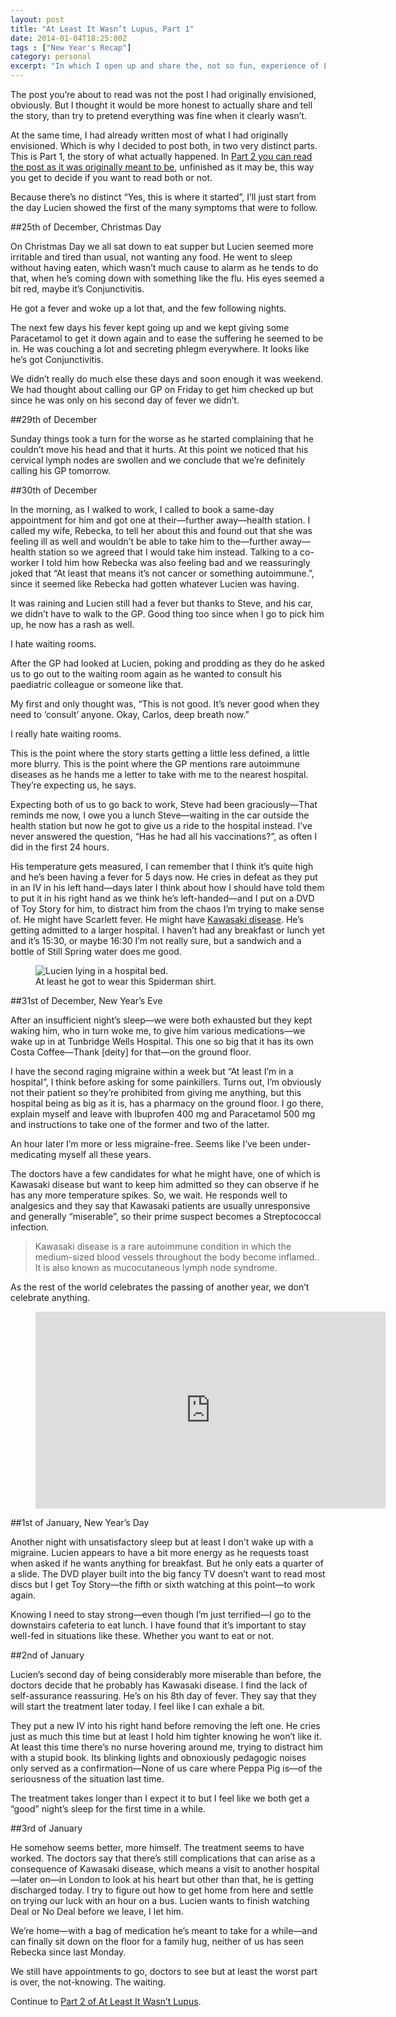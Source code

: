 ```yaml
---
layout: post
title: "At Least It Wasn’t Lupus, Part 1"
date: 2014-01-04T18:25:00Z
tags : ["New Year's Recap"]
category: personal
excerpt: "In which I open up and share the, not so fun, experience of Lucien coming down with a rare autoimmune disease."
---
```

The post you’re about to read was not the post I had originally envisioned, obviously. But I thought it would be more honest to actually share and tell the story, than try to pretend everything was fine when it clearly wasn’t.

At the same time, I had already written most of what I had originally envisioned. Which is why I decided to post both, in two very distinct parts. This is Part 1, the story of what actually happened. In [Part 2 you can read the post as it was originally meant to be][lupus2], unfinished as it may be, this way you get to decide if you want to read both or not.

Because there’s no distinct “Yes, this is where it started”, I’ll just start from the day Lucien showed the first of the many symptoms that were to follow.

##25th of December, Christmas Day

On Christmas Day we all sat down to eat supper but Lucien seemed more irritable and tired than usual, not wanting any food. He went to sleep without having eaten, which wasn’t much cause to alarm as he tends to do that, when he’s coming down with something like the flu. His eyes seemed a bit red, maybe it’s Conjunctivitis.

He got a fever and woke up a lot that, and the few following nights.

The next few days his fever kept going up and we kept giving some Paracetamol to get it down again and to ease the suffering he seemed to be in. He was couching a lot and secreting phlegm everywhere. It looks like he’s got Conjunctivitis.

We didn’t really do much else these days and soon enough it was weekend. We had thought about calling our GP on Friday to get him checked up but since he was only on his second day of fever we didn’t.

##29th of December

Sunday things took a turn for the worse as he started complaining that he couldn’t move his head and that it hurts. At this point we noticed that his cervical lymph nodes are swollen and we conclude that we’re definitely calling his GP tomorrow.

##30th of December

In the morning, as I walked to work, I called to book a same-day appointment for him and got one at their—further away—health station. I called my wife, Rebecka, to tell her about this and found out that she was feeling ill as well and wouldn’t be able to take him to the—further away—health station so we agreed that I would take him instead. Talking to a co-worker I told him how Rebecka was also feeling bad and we reassuringly joked that “At least that means it’s not cancer or something autoimmune.”, since it seemed like Rebecka had gotten whatever Lucien was having.

It was raining and Lucien still had a fever but thanks to Steve, and his car, we didn’t have to walk to the GP. Good thing too since when I go to pick him up, he now has a rash as well.

I hate waiting rooms.

After the GP had looked at Lucien, poking and prodding as they do he asked us to go out to the waiting room again as he wanted to consult his paediatric colleague or someone like that.

My first and only thought was, “This is not good. It’s never good when they need to ‘consult’ anyone. Okay, Carlos, deep breath now.”

I really hate waiting rooms.

This is the point where the story starts getting a little less defined, a little more blurry. This is the point where the GP mentions rare autoimmune diseases as he hands me a letter to take with me to the nearest hospital. They’re expecting us, he says.

Expecting both of us to go back to work, Steve had been graciously—That reminds me now, I owe you a lunch Steve—waiting in the car outside the health station but now he got to give us a ride to the hospital instead. I’ve never answered the question, “Has he had all his vaccinations?”, as often I did in the first 24 hours.

His temperature gets measured, I can remember that I think it’s quite high and he’s been having a fever for 5 days now. He cries in defeat as they put in an IV in his left hand—days later I think about how I should have told them to put it in his right hand as we think he’s left-handed—and I put on a DVD of Toy Story for him, to distract him from the chaos I’m trying to make sense of. He might have Scarlett fever. He might have [Kawasaki disease][kawasaki]. He’s getting admitted to a larger hospital. I haven’t had any breakfast or lunch yet and it’s 15:30, or maybe 16:30 I’m not really sure, but a sandwich and a bottle of Still Spring water does me good.

<figure>
	<img class="js-lazy-load" data-original="/assets/posts/2014/january/at-least-it-wasnt-lupus-part-1/this-too-shall-pass.jpg" alt="Lucien lying in a hospital bed.">
	<figcaption>At least he got to wear this Spiderman shirt.</figcaption>
</figure>

##31st of December, New Year’s Eve

After an insufficient night’s sleep—we were both exhausted but they kept waking him, who in turn woke me, to give him various medications—we wake up in at Tunbridge Wells Hospital. This one so big that it has its own Costa Coffee—Thank [deity] for that—on the ground floor.

I have the second raging migraine within a week but “At least I’m in a hospital”, I think before asking for some painkillers. Turns out, I’m obviously not their patient so they’re prohibited from giving me anything, but this hospital being as big as it is, has a pharmacy on the ground floor. I go there, explain myself and leave with Ibuprofen 400 mg and Paracetamol 500 mg and instructions to take one of the former and two of the latter.

An hour later I’m more or less migraine-free. Seems like I’ve been under-medicating myself all these years.

The doctors have a few candidates for what he might have, one of which is Kawasaki disease but want to keep him admitted so they can observe if he has any more temperature spikes. So, we wait. He responds well to analgesics and they say that Kawasaki patients are usually unresponsive and generally “miserable”, so their prime suspect becomes a Streptococcal infection.

> Kawasaki disease is a rare autoimmune condition in which the medium-sized blood vessels throughout the body become inflamed.. It is also known as mucocutaneous lymph node syndrome.

As the rest of the world celebrates the passing of another year, we don’t celebrate anything.

<figure class="media-video">
	<iframe width="560" height="315" src="https://www.youtube.com/embed/KqAl45h89R4" frameborder="0" allowfullscreen></iframe>
</figure>

##1st of January, New Year’s Day

Another night with unsatisfactory sleep but at least I don’t wake up with a migraine. Lucien appears to have a bit more energy as he requests toast when asked if he wants anything for breakfast. But he only eats a quarter of a slide. The DVD player built into the big fancy TV doesn’t want to read most discs but I get Toy Story—the fifth or sixth watching at this point—to work again.

Knowing I need to stay strong—even though I’m just terrified—I go to the downstairs cafeteria to eat lunch. I have found that it’s important to stay well-fed in situations like these. Whether you want to eat or not.

##2nd of January

Lucien’s second day of being considerably more miserable than before, the doctors decide that he probably has Kawasaki disease. I find the lack of self-assurance reassuring. He’s on his 8th day of fever. They say that they will start the treatment later today. I feel like I can exhale a bit.

They put a new IV into his right hand before removing the left one. He cries just as much this time but at least I hold him tighter knowing he won’t like it. At least this time there’s no nurse hovering around me, trying to distract him with a stupid book. Its blinking lights and obnoxiously pedagogic noises only served as a confirmation—None of us care where Peppa Pig is—of the seriousness of the situation last time.

The treatment takes longer than I expect it to but I feel like we both get a “good” night’s sleep for the first time in a while.

##3rd of January

He somehow seems better, more himself. The treatment seems to have worked. The doctors say that there’s still complications that can arise as a consequence of Kawasaki disease, which means a visit to another hospital—later on—in London to look at his heart but other than that, he is getting discharged today. I try to figure out how to get home from here and settle on trying our luck with an hour on a bus. Lucien wants to finish watching Deal or No Deal before we leave, I let him.

We’re home—with a bag of medication he’s meant to take for a while—and can finally sit down on the floor for a family hug, neither of us has seen Rebecka since last Monday.

We still have appointments to go, doctors to see but at least the worst part is over, the not-knowing. The waiting.

Continue to [Part 2 of At Least It Wasn’t Lupus][lupus2].

[lupus2]: /blog/at-least-it-wasnt-lupus-part-2
[kawasaki]: http://en.wikipedia.org/wiki/Kawasaki_disease